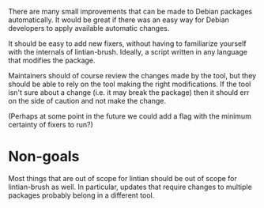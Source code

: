 There are many small improvements that can be made to Debian packages
automatically. It would be great if there was an easy way for Debian developers
to apply available automatic changes.

It should be easy to add new fixers, without having to familiarize yourself
with the internals of lintian-brush. Ideally, a script written in any language
that modifies the package.

Maintainers should of course review the changes made by the tool, but they should
be able to rely on the tool making the right modifications. If the tool isn't sure
about a change (i.e. it may break the package) then it should err on the side
of caution and not make the change.

(Perhaps at some point in the future we could add a flag with the minimum
certainty of fixers to run?)

Non-goals
=========

Most things that are out of scope for lintian should be out of scope for
lintian-brush as well. In particular, updates that require changes to multiple
packages probably belong in a different tool.
